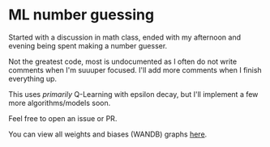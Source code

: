 # ML number guessing
Started with a discussion in math class, ended with my afternoon and evening being spent making a number guesser.

Not the greatest code, most is undocumented as I often do not write comments when I'm suuuper focused. I'll add more comments when I finish everything up.

This uses *primarily* Q-Learning with epsilon decay, but I'll implement a few more algorithms/models soon.

Feel free to open an issue or PR.

You can view all weights and biases (WANDB) graphs [here](https://wandb.ai/quickdaffy/number_guessing/overview?workspace=user-quickdaffy).